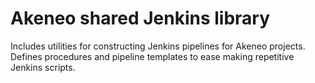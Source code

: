 # Akeneo shared Jenkins library

Includes utilities for constructing Jenkins pipelines for Akeneo projects. Defines procedures and pipeline templates to ease making repetitive Jenkins scripts.
